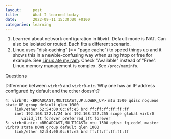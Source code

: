```yaml
---
layout:     post
title:      What I learned today
date:       2022-09-11 15:30:00 +0100
categories: learning
---
```


1. Learned about network configuration in libvirt. Default mode is NAT. Can also be isolated or routed. Each fits a different
scenario.
2. Linux uses "disk caching" (== "page cache") to speed things up and it shows this in a newbie-confusing way when using htop or free for example.
See [Linux ate my ram][linux-ate]. Check "Available" instead of "Free".
Linux memory management is complex. See `/proc/meminfo`.

Questions

Difference between `virbr0` and `virbr0-nic`. Why one has an IP address configured by default and the other doesn't?
```
4: virbr0: <BROADCAST,MULTICAST,UP,LOWER_UP> mtu 1500 qdisc noqueue state UP group default qlen 1000
    link/ether 52:54:00:0c:6f:e5 brd ff:ff:ff:ff:ff:ff
    inet 192.168.122.1/24 brd 192.168.122.255 scope global virbr0
       valid_lft forever preferred_lft forever
5: virbr0-nic: <BROADCAST,MULTICAST> mtu 1500 qdisc fq_codel master virbr0 state DOWN group default qlen 1000
    link/ether 52:54:00:0c:6f:e5 brd ff:ff:ff:ff:ff:ff
```

[linux-ate]: https://www.linuxatemyram.com/